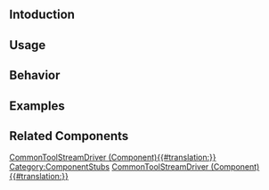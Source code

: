 <languages></languages> <translate>

## Intoduction

## Usage

## Behavior

## Examples

## Related Components

</translate>

[CommonToolStreamDriver
(Component){{#translation:}}](Category:Components{{#translation:}} "wikilink")
[Category:ComponentStubs](Category:ComponentStubs "wikilink")
[CommonToolStreamDriver
(Component){{#translation:}}](Category:Components:Users{{#translation:}} "wikilink")
